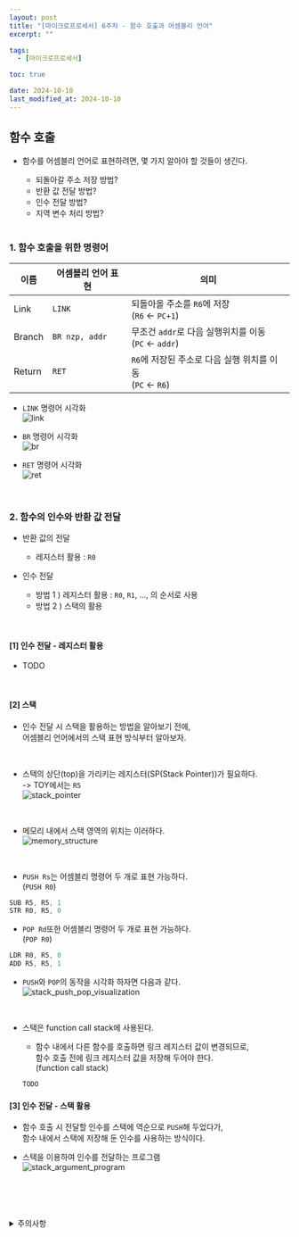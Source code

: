 ```yaml
---
layout: post
title: "[마이크로프로세서] 6주차 - 함수 호출과 어셈블리 언어"
excerpt: ""

tags:
  - [마이크로프로세서]

toc: true

date: 2024-10-10
last_modified_at: 2024-10-10
---
```

## 함수 호출
- 함수를 어셈블리 언어로 표현하려면, 몇 가지 알아야 할 것들이 생긴다.  
  
  - 되돌아갈 주소 저장 방법?
  - 반환 값 전달 방법?
  - 인수 전달 방법?
  - 지역 변수 처리 방법?  

  <br>

### 1. 함수 호출을 위한 명령어

|이름|어셈블리 언어 표현|의미|
|---|---|---|
|Link|`LINK`|되돌아올 주소를 `R6`에 저장<br>(`R6` <- `PC+1`)|
|Branch|`BR nzp, addr`|무조건 `addr`로 다음 실행위치를 이동<br>(`PC` <- `addr`)|
|Return|`RET`|`R6`에 저장된 주소로 다음 실행 위치를 이동<br>(`PC` <- `R6`)|  

- `LINK` 명령어 시각화  
![link](TODO)  

- `BR` 명령어 시각화  
![br](TODO)  

- `RET` 명령어 시각화  
![ret](TODO)  

<br>

### 2. 함수의 인수와 반환 값 전달
- 반환 값의 전달
  - 레지스터 활용 : `R0`

- 인수 전달
  - 방법 1 ) 레지스터 활용 : `R0`, `R1`, ..., 의  순서로 사용  
  - 방법 2 ) 스택의 활용

<br>

#### [1] 인수 전달 - 레지스터 활용
- TODO

<br>

#### [2] 스택
- 인수 전달 시 스택을 활용하는 방법을 알아보기 전에,  
어셈블리 언어에서의 스택 표현 방식부터 알아보자.  

<br>

- 스택의 상단(top)을 가리키는 레지스터(SP(Stack Pointer))가 필요하다.  
-> TOY에서는 `R5`  
![stack_pointer](TODO)  

<br>

- 메모리 내에서 스택 영역의 위치는 이러하다.  
![memory_structure](TODO)  

<br>

  - `PUSH Rs`는 어셈블리 명령어 두 개로 표현 가능하다.  
  (`PUSH R0`)

  ```s
  SUB R5, R5, 1
  STR R0, R5, 0
  ```

  - `POP Rd`또한 어셈블리 명령어 두 개로 표현 가능하다.  
  (`POP R0`)

  ```s
  LDR R0, R5, 0
  ADD R5, R5, 1
  ```  

- `PUSH`와 `POP`의 동작을 시각화 하자면 다음과 같다.  
![stack_push_pop_visualization](TODO)  

<br>

- 스택은 function call stack에 사용된다.  
  - 함수 내에서 다른 함수를 호출하면 링크 레지스터 값이 변경되므로,  
  함수 호출 전에 링크 레지스터 값을 저장해 두어야 한다.  
  (function call stack)  

  ```s
  TODO
  ```

#### [3] 인수 전달 - 스택 활용
- 함수 호출 시 전달할 인수를 스택에 역순으로 `PUSH`해 두었다가,  
함수 내에서 스택에 저장해 둔 인수를 사용하는 방식이다.  

- 스택을 이용하여 인수를 전달하는 프로그램  
![stack_argument_program](TODO)  

<br>
<br>
<br>
<br>
<details>
<summary>주의사항</summary>
<div markdown="1">  

이 포스팅은 강원대학교 김용석 교수님의 마이크로프로세서 수업을 들으며 내용을 정리 한 것입니다.  
수업 내용에 대한 저작권은 교수님께 있으니,  
다른 곳으로의 무분별한 내용 복사를 자제해 주세요.  

</div>
</details>